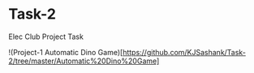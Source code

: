 # Task-2
Elec Club Project Task

!(Project-1 Automatic Dino Game)[https://github.com/KJSashank/Task-2/tree/master/Automatic%20Dino%20Game]
